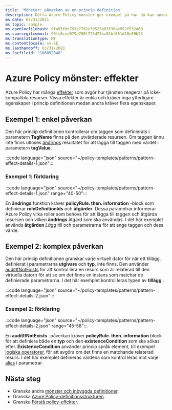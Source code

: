 ```yaml
---
title: 'Mönster: påverkan av en princip definition'
description: Detta Azure Policy mönster ger exempel på hur du kan använda de olika effekterna av en princip definition.
ms.date: 03/31/2021
ms.topic: sample
ms.openlocfilehash: 9fa95fdc793e7762c39525a83f38ae952f532a60
ms.sourcegitcommit: 99fc6ced979d780f773d73ec01bf651d18e89b93
ms.translationtype: MT
ms.contentlocale: sv-SE
ms.lasthandoff: 03/31/2021
ms.locfileid: "106092848"
---
```

# <a name="azure-policy-pattern-effects"></a>Azure Policy mönster: effekter

Azure Policy har många [effekter](../concepts/effects.md) som avgör hur tjänsten reagerar på icke-kompatibla resurser. Vissa effekter är enkla och kräver inga ytterligare egenskaper i princip definitionen medan andra kräver flera egenskaper.

## <a name="sample-1-simple-effect"></a>Exempel 1: enkel påverkan

Den här princip definitionen kontrollerar om taggen som definierats i parametern **TagName** finns på den utvärderade resursen. Om taggen ännu inte finns utlöses [ändrings](../concepts/effects.md#modify) resultatet för att lägga till taggen med värdet i parametern **tagValue**.

:::code language="json" source="~/policy-templates/patterns/pattern-effect-details-1.json":::

### <a name="sample-1-explanation"></a>Exempel 1: förklaring

:::code language="json" source="~/policy-templates/patterns/pattern-effect-details-1.json" range="40-50":::

En **ändrings** funktion kräver **policyRule. then. information** -block som definierar **roleDefinitionIds** och **åtgärder**. Dessa parametrar informerar Azure Policy vilka roller som behövs för att lägga till taggen och åtgärda resursen och vilken **ändrings** åtgärd som ska användas. I det här exemplet används **åtgärden** _Lägg till_ och parametrarna för att ange taggen och dess värde.

## <a name="sample-2-complex-effect"></a>Exempel 2: komplex påverkan

Den här princip definitionen granskar varje virtuell dator för när ett tillägg, definierat i parametrarna **utgivare** och **typ**, inte finns. Den använder [auditIfNotExists](../concepts/effects.md#auditifnotexists) för att kontrol lera en resurs som är relaterad till den virtuella datorn för att se om det finns en instans som matchar de definierade parametrarna. I det här exemplet kontrol leras typen av **tillägg** .

:::code language="json" source="~/policy-templates/patterns/pattern-effect-details-2.json":::

### <a name="sample-2-explanation"></a>Exempel 2: förklaring

:::code language="json" source="~/policy-templates/patterns/pattern-effect-details-2.json" range="45-58":::

En **auditIfNotExists** -påverkan kräver **policyRule. then. information** block för att definiera både en **typ** och den **existenceCondition** som ska sökas efter. **ExistenceCondition** använder princip språk element, till exempel [logiska operatorer](../concepts/definition-structure.md#logical-operators), för att avgöra om det finns en matchande relaterad resurs. I det här exemplet definieras värdena som kontrol leras mot varje [alias](../concepts/definition-structure.md#aliases) i parametrar.

## <a name="next-steps"></a>Nästa steg

- Granska andra [mönster och inbyggda definitioner](./index.md).
- Granska [Azure Policy-definitionsstrukturen](../concepts/definition-structure.md).
- Granska [Förstå policy-effekter](../concepts/effects.md).